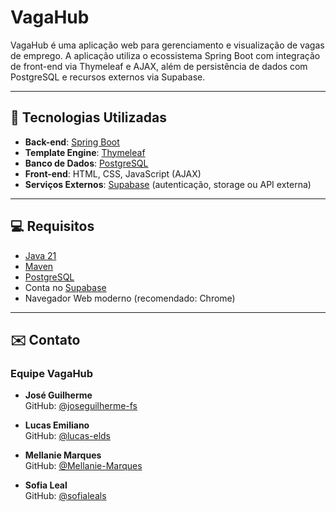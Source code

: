 # VagaHub

VagaHub é uma aplicação web para gerenciamento e visualização de vagas de emprego. A aplicação utiliza o ecossistema Spring Boot com integração de front-end via Thymeleaf e AJAX, além de persistência de dados com PostgreSQL e recursos externos via Supabase.

---

## 🚀 Tecnologias Utilizadas

- **Back-end**: [Spring Boot](https://spring.io/projects/spring-boot)
- **Template Engine**: [Thymeleaf](https://www.thymeleaf.org/)
- **Banco de Dados**: [PostgreSQL](https://www.postgresql.org/)
- **Front-end**: HTML, CSS, JavaScript (AJAX)
- **Serviços Externos**: [Supabase](https://supabase.com/) (autenticação, storage ou API externa)

---

## 💻 Requisitos

- [Java 21](https://docs.oracle.com/en/java/javase/21/)
- [Maven](https://maven.apache.org/)
- [PostgreSQL](https://www.postgresql.org/)
- Conta no [Supabase](https://supabase.com/)
- Navegador Web moderno (recomendado: Chrome)

---

## ✉️ Contato

### Equipe VagaHub

- **José Guilherme**  
  GitHub: [@joseguilherme-fs](https://github.com/joseguilherme-fs)

- **Lucas Emiliano**  
  GitHub: [@lucas-elds](https://github.com/lucas-elds)

- **Mellanie Marques**  
  GitHub: [@Mellanie-Marques](https://github.com/Mellanie-Marques)

- **Sofia Leal**  
  GitHub: [@sofialeals](https://github.com/sofialeals)
